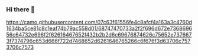 ### Hi there 👋
https://camo.githubusercontent.com/07c63f61556fe4c8afcf4a163a3c4760d1634ba5ce81c8c1eaf74b79ac558d01/68747470733a2f2f696d672e736869656c64732e696f2f62616467652f432b2b2d6c69676874626c75652e7376673f7374796c653d666f722d7468652d6261646765266c6f676f3d63706c7573706c7573
<!--
**arjundvn24/arjundvn24** is a ✨ _special_ ✨ repository because its `README.md` (this file) appears on your GitHub profile.

Here are some ideas to get you started:

- 🔭 I’m currently working on ...
- 🌱 I’m currently learning ...
- 👯 I’m looking to collaborate on ...
- 🤔 I’m looking for help with ...
- 💬 Ask me about ...
- 📫 How to reach me: ...
- 😄 Pronouns: ...
- ⚡ Fun fact: ...
-->
